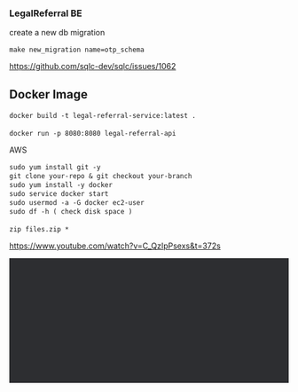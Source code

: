 ### LegalReferral BE

create a new db migration

    make new_migration name=otp_schema



https://github.com/sqlc-dev/sqlc/issues/1062

## Docker Image

    docker build -t legal-referral-service:latest .

    docker run -p 8080:8080 legal-referral-api

AWS
 
    sudo yum install git -y
    git clone your-repo & git checkout your-branch
    sudo yum install -y docker
    sudo service docker start
    sudo usermod -a -G docker ec2-user
    sudo df -h ( check disk space )

    zip files.zip *


https://www.youtube.com/watch?v=C_QzIpPsexs&t=372s


![img.png](img.png)

